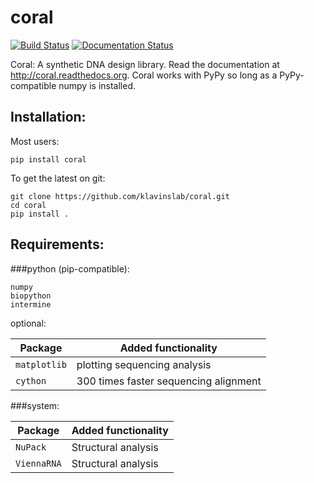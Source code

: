 # coral
[![Build Status](https://travis-ci.org/klavinslab/coral.svg?branch=master)](https://travis-ci.org/klavinslab/coral)
[![Documentation Status](https://readthedocs.org/projects/coral/badge/?version=latest)](https://readthedocs.org/projects/coral/?badge=latest)

Coral: A synthetic DNA design library. Read the documentation at http://coral.readthedocs.org. Coral works with PyPy so long as a PyPy-compatible numpy is installed.

## Installation:

Most users:
```
pip install coral
```

To get the latest on git:

```
git clone https://github.com/klavinslab/coral.git
cd coral
pip install .
```

## Requirements:

###python (pip-compatible):

```
numpy
biopython
intermine
```

optional:

| Package | Added functionality |
| --- | --- |
| `matplotlib` | plotting sequencing analysis |
| `cython`     | 300 times faster sequencing alignment |

###system:

| Package | Added functionality |
| --- | --- |
| `NuPack` | Structural analysis |
| `ViennaRNA` | Structural analysis |
